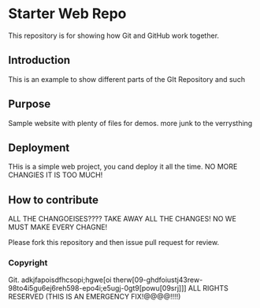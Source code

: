 # Starter Web Repo
This repository is for showing how Git and GitHub work together.

## Introduction

This is an example to show different parts of the GIt Repository and such

## Purpose
Sample website with plenty of files for demos. more junk to the verrysthing

## Deployment

THis is a simple web project, you cand deploy it all the time. NO MORE CHANGIES IT IS TOO MUCH!

## How to contribute
ALL THE CHANGOEISES????
TAKE AWAY ALL THE CHANGES!
NO WE MUST  MAKE EVERY CHAGNE!

Please fork this repository and then issue pull request for review.

### Copyright
Git. adkjfapoisdfhcsopi;hgwe[oi therw[09-ghdfoiustj43rew-98to4i5gu6ej6reh598-epo4i;e5ugj-0gt9[powu[09srj]]]
ALL RIGHTS RESERVED (THIS IS AN EMERGENCY FIX!@@@@!!!!)